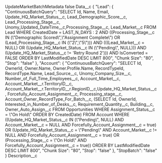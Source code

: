 <?xml version="1.0" encoding="UTF-8"?>
<CustomMetadata xmlns="http://soap.sforce.com/2006/04/metadata" xmlns:xsi="http://www.w3.org/2001/XMLSchema-instance" xmlns:xsd="http://www.w3.org/2001/XMLSchema">
    <label>UpdateMarketBatchMetadata</label>
    <protected>false</protected>
    <values>
        <field>Data__c</field>
        <value xsi:type="xsd:string">{
  &quot;Lead&quot;: {
    &quot;ContinuousBatchQuery&quot;: &quot;SELECT Id, Name, Email, Update_HQ_Market_Status__c, Lead_Demographic_Score__c, Lead_Processing_Stage__c, Unomy_Updated_DateTime__c,Processing_Stage__c, Lead_Market__c FROM Lead WHERE CreatedDate = LAST_N_DAYS : 2  AND ((Processing_Stage__c IN (\&quot;Demographic Scored\&quot;,\&quot;Assignment Complete\&quot;)  OR (Lead_Processing_Stage__c  IN (\&quot;2\&quot;,\&quot;5\&quot;))) AND (((Lead_Market__c = NULL) OR (Update_HQ_Market_Status__c IN (\&quot;Pending\&quot;, NULL))) AND (Update_HQ_Market_Status__c != &apos;Retry Round 2&apos;))) AND IsConverted = FALSE ORDER BY LastModifiedDate DESC LIMIT 800&quot;,
    &quot;Chunk Size&quot;: &quot;80&quot;,
    &quot;Stop&quot;: &quot;false&quot;
  },
  &quot;Account&quot;: {
    &quot;ContinuousBatchQuery&quot;: &quot;SELECT Id, OwnerId, Owner.Name, Owner.Profile.Name, RecordTypeId, RecordType.Name, Lead_Source__c, Unomy_Company_Size__c, Number_of_Full_Time_Employees__c, Account_Market__c, Account_Market__r.TerritoryID__c, Account_Market__r.TerritoryID__r.RegionID__c,Update_HQ_Market_Status__c, Forcefully_Account_Assignment__c, Processing_stage__c, Account_Owner_RecordType_For_Batch__c, (SELECT Id, OwnerId, Interested_in_Number_of_Desks__c, Requirement_Quantity__c, Building__c, Owner_Auto_Assign__c FROM Opportunities WHERE Assignment_Status__c = \&quot;On Hold\&quot; ORDER BY CreatedDate) FROM Account WHERE ((Update_HQ_Market_Status__c IN (\&quot;Pending\&quot;, NULL) AND Account_Market__c = NULL AND Forcefully_Account_Assignment__c = true) OR (Update_HQ_Market_Status__c = \&quot;Pending\&quot; AND Account_Market__c != NULL AND Forcefully_Account_Assignment__c = true) OR (Processing_Stage__c = \&quot;On Hold\&quot; AND Forcefully_Account_Assignment__c = true)) ORDER BY LastModifiedDate DESC LIMIT 800&quot;,
    &quot;Chunk Size&quot;: &quot;80&quot;,
    &quot;Stop&quot;: &quot;false&quot;
  },
  &quot;StopBatch&quot;: &quot;false&quot;
}</value>
    </values>
    <values>
        <field>Description__c</field>
        <value xsi:nil="true"/>
    </values>
</CustomMetadata>
